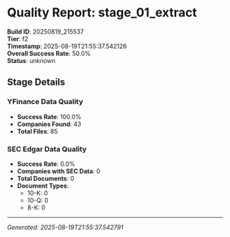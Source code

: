 # Quality Report: stage_01_extract

**Build ID**: 20250819_215537  
**Tier**: f2  
**Timestamp**: 2025-08-19T21:55:37.542126  
**Overall Success Rate**: 50.0%  
**Status**: unknown

## Stage Details

### YFinance Data Quality

- **Success Rate**: 100.0%
- **Companies Found**: 43
- **Total Files**: 85

### SEC Edgar Data Quality

- **Success Rate**: 0.0%
- **Companies with SEC Data**: 0
- **Total Documents**: 0
- **Document Types**:
  - 10-K: 0
  - 10-Q: 0
  - 8-K: 0

---
*Generated: 2025-08-19T21:55:37.542791*
